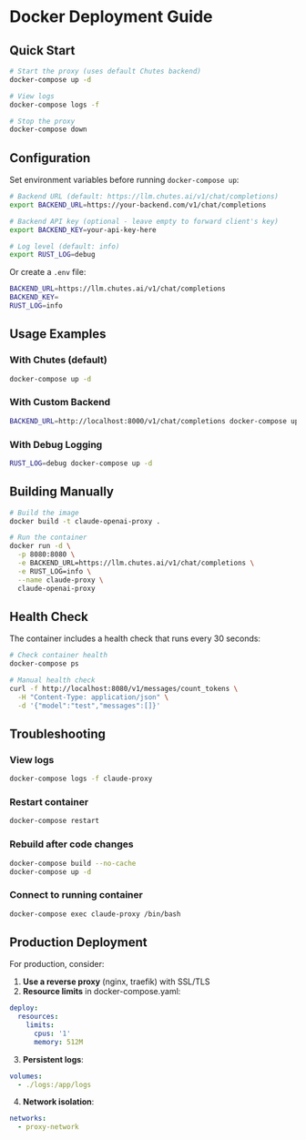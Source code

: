 # Docker Deployment Guide

## Quick Start

```bash
# Start the proxy (uses default Chutes backend)
docker-compose up -d

# View logs
docker-compose logs -f

# Stop the proxy
docker-compose down
```

## Configuration

Set environment variables before running `docker-compose up`:

```bash
# Backend URL (default: https://llm.chutes.ai/v1/chat/completions)
export BACKEND_URL=https://your-backend.com/v1/chat/completions

# Backend API key (optional - leave empty to forward client's key)
export BACKEND_KEY=your-api-key-here

# Log level (default: info)
export RUST_LOG=debug
```

Or create a `.env` file:

```bash
BACKEND_URL=https://llm.chutes.ai/v1/chat/completions
BACKEND_KEY=
RUST_LOG=info
```

## Usage Examples

### With Chutes (default)
```bash
docker-compose up -d
```

### With Custom Backend
```bash
BACKEND_URL=http://localhost:8000/v1/chat/completions docker-compose up -d
```

### With Debug Logging
```bash
RUST_LOG=debug docker-compose up -d
```

## Building Manually

```bash
# Build the image
docker build -t claude-openai-proxy .

# Run the container
docker run -d \
  -p 8080:8080 \
  -e BACKEND_URL=https://llm.chutes.ai/v1/chat/completions \
  -e RUST_LOG=info \
  --name claude-proxy \
  claude-openai-proxy
```

## Health Check

The container includes a health check that runs every 30 seconds:

```bash
# Check container health
docker-compose ps

# Manual health check
curl -f http://localhost:8080/v1/messages/count_tokens \
  -H "Content-Type: application/json" \
  -d '{"model":"test","messages":[]}'
```

## Troubleshooting

### View logs
```bash
docker-compose logs -f claude-proxy
```

### Restart container
```bash
docker-compose restart
```

### Rebuild after code changes
```bash
docker-compose build --no-cache
docker-compose up -d
```

### Connect to running container
```bash
docker-compose exec claude-proxy /bin/bash
```

## Production Deployment

For production, consider:

1. **Use a reverse proxy** (nginx, traefik) with SSL/TLS
2. **Resource limits** in docker-compose.yaml:
```yaml
deploy:
  resources:
    limits:
      cpus: '1'
      memory: 512M
```

3. **Persistent logs**:
```yaml
volumes:
  - ./logs:/app/logs
```

4. **Network isolation**:
```yaml
networks:
  - proxy-network
```

